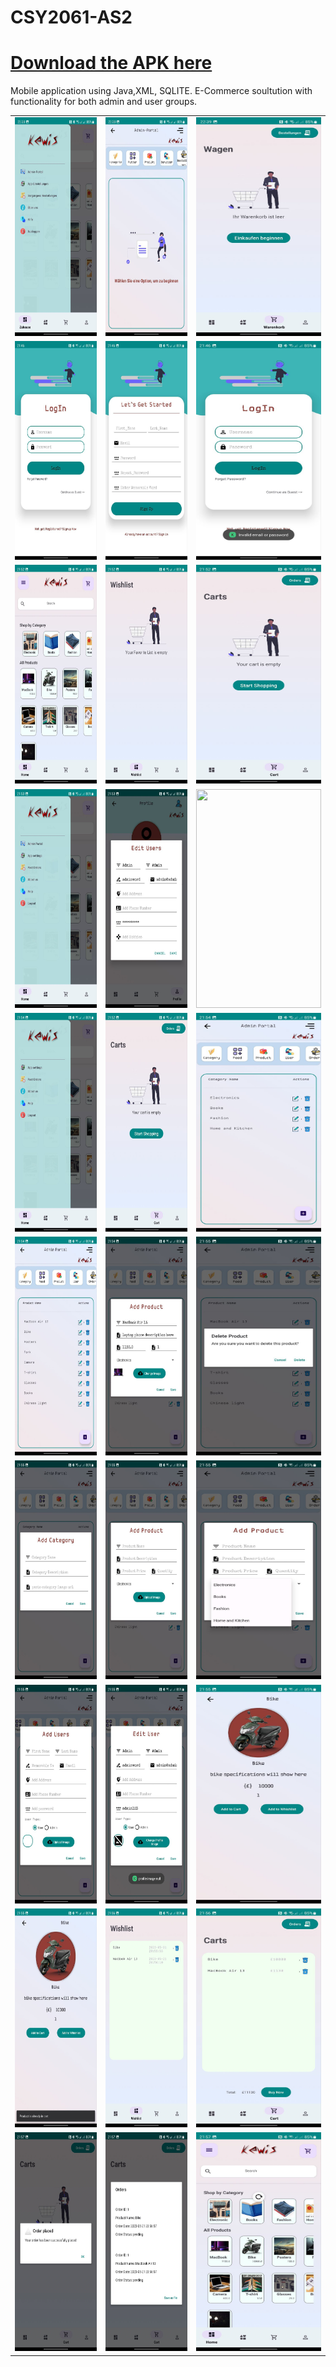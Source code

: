 # CSY2061-AS2
# [Download the APK here](https://raw.githack.com/Uttam1211/CSY2061-AS2/main/app-debug.apk)

Mobile application using Java,XML, SQLITE. E-Commerce soultution with functionality for both admin and user groups.


<table>
  <tr>
    <td><img src="screenshots/photo_2023-05-21 22.40.00.jpeg" width="200" height="350"></td>
    <td><img src="screenshots/photo_2023-05-21 22.39.58.jpeg" width="200" height="350"></td>
    <td><img src="screenshots/photo_2023-05-21 22.39.56.jpeg" width="200" height="350"></td>
  </tr>
  <tr>
    <td><img src="screenshots/photo_2023-05-21 22.00.23.jpeg" width="200" height="350"></td>
    <td><img src="screenshots/photo_2023-05-21 22.00.21.jpeg" width="200" height="350"></td>
    <td><img src="screenshots/photo_2023-05-21 22.00.20.jpeg" width="200" height="350"></td>
  </tr>
  <tr>
    <td><img src="screenshots/photo_2023-05-21 22.00.19.jpeg" width="200" height="350"></td>
    <td><img src="screenshots/photo_2023-05-21 22.00.17.jpeg" width="200" height="350"></td>
    <td><img src="screenshots/photo_2023-05-21 22.00.16.jpeg" width="200" height="350"></td>
  </tr>
  <tr>
    <td><img src="screenshots/photo_2023-05-21 22.00.15.jpeg" width="200" height="350"></td>
    <td><img src="screenshots/photo_2023-05-21 22.00.14.jpeg" width="200" height="350"></td>
    <td><img src="screenshots/photo_2023-05-21 22.00.13.jpeg" width="200" height="350"></td>
  </tr>
  <tr>
    <td><img src="screenshots/photo_2023-05-21 22.00.12.jpeg" width="200" height="350"></td>
    <td><img src="screenshots/photo_2023-05-21 22.00.10.jpeg" width="200" height="350"></td>
    <td><img src="screenshots/photo_2023-05-21 22.00.09.jpeg" width="200" height="350"></td>
  </tr>
  <tr>
    <td><img src="screenshots/photo_2023-05-21 22.00.08.jpeg" width="200" height="350"></td>
    <td><img src="screenshots/photo_2023-05-21 22.00.07.jpeg" width="200" height="350"></td>
    <td><img src="screenshots/photo_2023-05-21 22.00.06.jpeg" width="200" height="350"></td>
  </tr>
  <tr>
    <td><img src="screenshots/photo_2023-05-21 22.00.05.jpeg" width="200" height="350"></td>
    <td><img src="screenshots/photo_2023-05-21 22.00.03.jpeg" width="200" height="350"></td>
    <td><img src="screenshots/photo_2023-05-21 22.00.02.jpeg" width="200" height="350"></td>
  </tr>
  <tr>
    <td><img src="screenshots/photo_2023-05-21 22.00.01.jpeg" width="200" height="350"></td>
    <td><img src="screenshots/photo_2023-05-21 22.00.00.jpeg" width="200" height="350"></td>
    <td><img src="screenshots/photo_2023-05-21 21.59.58.jpeg" width="200" height="350"></td>
  </tr>
  <tr>
    <td><img src="screenshots/photo_2023-05-21 21.59.57.jpeg" width="200" height="350"></td>
    <td><img src="screenshots/photo_2023-05-21 21.59.56.jpeg" width="200" height="350"></td>
    <td><img src="screenshots/photo_2023-05-21 21.59.55.jpeg" width="200" height="350"></td>
  </tr>
  <tr>
    <td><img src="screenshots/photo_2023-05-21 21.59.54.jpeg" width="200" height="350"></td>
    <td><img src="screenshots/photo_2023-05-21 21.59.53.jpeg" width="200" height="350"></td>
    <td><img src="screenshots/photo_2023-05-21 21.59.46.jpeg" width="200" height="350"></td>
  </tr>
</table>
